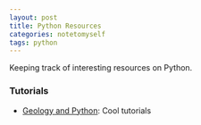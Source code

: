 ```yaml
---
layout: post
title: Python Resources
categories: notetomyself
tags: python
---
```


Keeping track of interesting resources on Python.



### Tutorials
- [Geology and Python](http://geologyandpython.com): Cool tutorials

